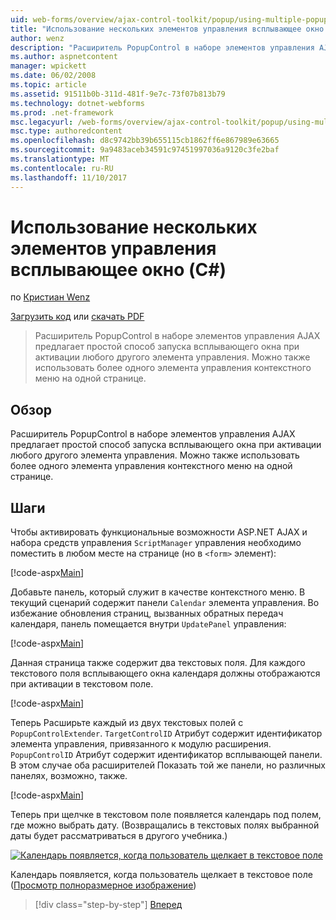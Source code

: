 ```yaml
---
uid: web-forms/overview/ajax-control-toolkit/popup/using-multiple-popup-controls-cs
title: "Использование нескольких элементов управления всплывающее окно (C#) | Документы Microsoft"
author: wenz
description: "Расширитель PopupControl в наборе элементов управления AJAX предлагает простой способ запуска всплывающего окна при активации любого другого элемента управления. Можно также использовать m..."
ms.author: aspnetcontent
manager: wpickett
ms.date: 06/02/2008
ms.topic: article
ms.assetid: 91511b0b-311d-481f-9e7c-73f07b813b79
ms.technology: dotnet-webforms
ms.prod: .net-framework
msc.legacyurl: /web-forms/overview/ajax-control-toolkit/popup/using-multiple-popup-controls-cs
msc.type: authoredcontent
ms.openlocfilehash: d8c9742bb39b655115cb1862ff6e867989e63665
ms.sourcegitcommit: 9a9483aceb34591c97451997036a9120c3fe2baf
ms.translationtype: MT
ms.contentlocale: ru-RU
ms.lasthandoff: 11/10/2017
---
```

<a name="using-multiple-popup-controls-c"></a>Использование нескольких элементов управления всплывающее окно (C#)
====================
по [Кристиан Wenz](https://github.com/wenz)

[Загрузить код](http://download.microsoft.com/download/9/3/f/93f8daea-bebd-4821-833b-95205389c7d0/PopupControl1.cs.zip) или [скачать PDF](http://download.microsoft.com/download/2/d/c/2dc10e34-6983-41d4-9c08-f78f5387d32b/popupcontrol1CS.pdf)

> Расширитель PopupControl в наборе элементов управления AJAX предлагает простой способ запуска всплывающего окна при активации любого другого элемента управления. Можно также использовать более одного элемента управления контекстного меню на одной странице.


## <a name="overview"></a>Обзор

Расширитель PopupControl в наборе элементов управления AJAX предлагает простой способ запуска всплывающего окна при активации любого другого элемента управления. Можно также использовать более одного элемента управления контекстного меню на одной странице.

## <a name="steps"></a>Шаги

Чтобы активировать функциональные возможности ASP.NET AJAX и набора средств управления `ScriptManager` управления необходимо поместить в любом месте на странице (но в `<form>` элемент):

[!code-aspx[Main](using-multiple-popup-controls-cs/samples/sample1.aspx)]

Добавьте панель, который служит в качестве контекстного меню. В текущий сценарий содержит панели `Calendar` элемента управления. Во избежание обновления страниц, вызванных обратных передач календаря, панель помещается внутри `UpdatePanel` управления:

[!code-aspx[Main](using-multiple-popup-controls-cs/samples/sample2.aspx)]

Данная страница также содержит два текстовых поля. Для каждого текстового поля всплывающего окна календаря должны отображаются при активации в текстовом поле.

[!code-aspx[Main](using-multiple-popup-controls-cs/samples/sample3.aspx)]

Теперь Расширьте каждый из двух текстовых полей с `PopupControlExtender`. `TargetControlID` Атрибут содержит идентификатор элемента управления, привязанного к модулю расширения. `PopupControlID` Атрибут содержит идентификатор всплывающей панели. В этом случае оба расширителей Показать той же панели, но различных панелях, возможно, также.

[!code-aspx[Main](using-multiple-popup-controls-cs/samples/sample4.aspx)]

Теперь при щелчке в текстовом поле появляется календарь под полем, где можно выбрать дату. (Возвращались в текстовых полях выбранной даты будет рассматриваться в другого учебника.)


[![Календарь появляется, когда пользователь щелкает в текстовое поле](using-multiple-popup-controls-cs/_static/image2.png)](using-multiple-popup-controls-cs/_static/image1.png)

Календарь появляется, когда пользователь щелкает в текстовое поле ([Просмотр полноразмерное изображение](using-multiple-popup-controls-cs/_static/image3.png))

>[!div class="step-by-step"]
[Вперед](handling-postbacks-from-a-popup-control-with-an-updatepanel-cs.md)
